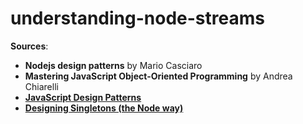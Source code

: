 # understanding-node-streams

**Sources**:
  - **Nodejs design patterns** by Mario Casciaro
  - **Mastering JavaScript Object-Oriented Programming** by Andrea Chiarelli
  - **[JavaScript Design Patterns](https://www.dofactory.com/javascript/design-patterns)**
  - **[Designing Singletons (the Node way)](http://thenodeway.io/posts/designing-singletons/)**
